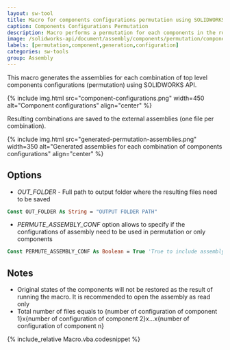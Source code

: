 ```yaml
---
layout: sw-tool
title: Macro for components configurations permutation using SOLIDWORKS API
caption: Components Configurations Permutation
description: Macro performs a permutation for each components in the root level of the assembly using SOLIDWORKS API and saves the results as individual files
image: /solidworks-api/document/assembly/components/permutation/component-configurations.png
labels: [permutation,component,generation,configuration]
categories: sw-tools
group: Assembly
---
```

This macro generates the assemblies for each combination of top level components configurations (permutation) using SOLIDWORKS API.

{% include img.html src="component-configurations.png" width=450 alt="Component configurations" align="center" %}

Resulting combinations are saved to the external assemblies (one file per combination).

{% include img.html src="generated-permutation-assemblies.png" width=350 alt="Generated assemblies for each combination of components configurations" align="center" %}

## Options
* *OUT_FOLDER* - Full path to output folder where the resulting files need to be saved

~~~ vb
Const OUT_FOLDER As String = "OUTPUT FOLDER PATH"
~~~

* *PERMUTE_ASSEMBLY_CONF* option allows to specify if the configurations of assembly need to be used in permutation or only components

~~~ vb
Const PERMUTE_ASSEMBLY_CONF As Boolean = True 'True to include assembly configurations, false to only include components
~~~

## Notes

* Original states of the components will not be restored as the result of running the macro. It is recommended to open the assembly as read only
* Total number of files equals to {number of configuration of component 1}x{number of configuration of component 2}x...x{number of configuration of component n}

{% include_relative Macro.vba.codesnippet %}

